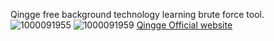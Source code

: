 Qingge free background technology learning brute force tool.
![1000091955](https://github.com/user-attachments/assets/fce34e8d-05c4-42d5-9646-212045636fb0)
![1000091959](https://github.com/user-attachments/assets/c549c1f0-cfd2-4cb9-8e3c-6dd71fc40221)
[Qingge Official website](http://qght.ainiya.xyz/)
